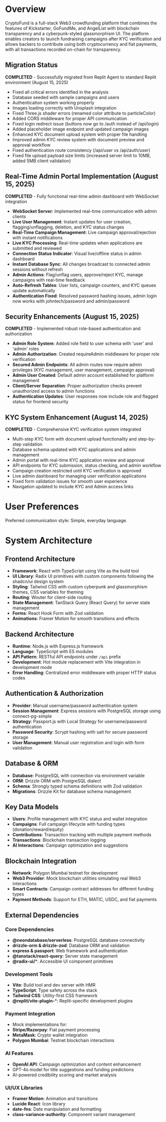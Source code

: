 # Overview

CryptoFund is a full-stack Web3 crowdfunding platform that combines the features of Kickstarter, GoFundMe, and AngelList with blockchain transparency and a cyberpunk-styled glassmorphism UI. The platform enables creators to launch fundraising campaigns after KYC verification and allows backers to contribute using both cryptocurrency and fiat payments, with all transactions recorded on-chain for transparency.

## Migration Status
**COMPLETED** - Successfully migrated from Replit Agent to standard Replit environment (August 15, 2025)
- Fixed all critical errors identified in the analysis
- Database seeded with sample campaigns and users
- Authentication system working properly
- Images loading correctly with Unsplash integration
- Fixed Three.js shader errors (renamed color attribute to particleColor)
- Added CORS middleware for proper API communication
- Fixed login redirect issue (buttons now go to /auth instead of /api/login)
- Added placeholder image endpoint and updated campaign images
- Enhanced KYC document upload system with proper file handling
- Improved admin KYC review system with document preview and approval workflow
- Fixed authentication route consistency (/api/user vs /api/auth/user)
- Fixed file upload payload size limits (increased server limit to 10MB, added 5MB client validation)

## Real-Time Admin Portal Implementation (August 15, 2025)
**COMPLETED** - Fully functional real-time admin dashboard with WebSocket integration
- **WebSocket Server**: Implemented real-time communication with admin clients
- **Live User Management**: Instant updates for user creation, flagging/unflagging, deletion, and KYC status changes
- **Real-Time Campaign Management**: Live campaign approval/rejection with instant notifications
- **Live KYC Processing**: Real-time updates when applications are submitted and reviewed
- **Connection Status Indicator**: Visual live/offline status in admin dashboard
- **Instant Database Sync**: All changes broadcast to connected admin sessions without refresh
- **Admin Actions**: Flag/unflag users, approve/reject KYC, manage campaigns with real-time feedback
- **Auto-Refresh Tables**: User lists, campaign counters, and KYC queues update automatically
- **Authentication Fixed**: Resolved password hashing issues, admin login now works with johntech/password and admin/password

## Security Enhancements (August 15, 2025)
**COMPLETED** - Implemented robust role-based authentication and authorization
- **Admin Role System**: Added role field to user schema with 'user' and 'admin' roles
- **Admin Authorization**: Created requireAdmin middleware for proper role verification
- **Secured Admin Endpoints**: All admin routes now require admin privileges (KYC management, user management, campaign approval)
- **Admin User Created**: Default admin account established for platform management
- **Client/Server Separation**: Proper authorization checks prevent unauthorized access to admin functions
- **Authentication Updates**: User responses now include role and flagged status for frontend security

## KYC System Enhancement (August 14, 2025)
**COMPLETED** - Comprehensive KYC verification system integrated
- Multi-step KYC form with document upload functionality and step-by-step validation
- Database schema updated with KYC applications and admin management
- Admin portal with real-time KYC application review and approval
- API endpoints for KYC submission, status checking, and admin workflow
- Campaign creation restricted until KYC verification is approved
- Live admin dashboard for managing user verification applications
- Fixed form validation issues for smooth user experience
- Navigation updated to include KYC and Admin access links

# User Preferences

Preferred communication style: Simple, everyday language.

# System Architecture

## Frontend Architecture
- **Framework**: React with TypeScript using Vite as the build tool
- **UI Library**: Radix UI primitives with custom components following the shadcn/ui design system
- **Styling**: Tailwind CSS with custom cyberpunk and glassmorphism themes, CSS variables for theming
- **Routing**: Wouter for client-side routing
- **State Management**: TanStack Query (React Query) for server state management
- **Forms**: React Hook Form with Zod validation
- **Animations**: Framer Motion for smooth transitions and effects

## Backend Architecture
- **Runtime**: Node.js with Express.js framework
- **Language**: TypeScript with ES modules
- **API Pattern**: RESTful API endpoints under `/api` prefix
- **Development**: Hot module replacement with Vite integration in development mode
- **Error Handling**: Centralized error middleware with proper HTTP status codes

## Authentication & Authorization
- **Provider**: Manual username/password authentication system
- **Session Management**: Express sessions with PostgreSQL storage using connect-pg-simple
- **Strategy**: Passport.js with Local Strategy for username/password authentication
- **Password Security**: Scrypt hashing with salt for secure password storage
- **User Management**: Manual user registration and login with form validation

## Database & ORM
- **Database**: PostgreSQL with connection via environment variable
- **ORM**: Drizzle ORM with PostgreSQL dialect
- **Schema**: Strongly typed schema definitions with Zod validation
- **Migrations**: Drizzle Kit for database schema management

## Key Data Models
- **Users**: Profile management with KYC status and wallet integration
- **Campaigns**: Full campaign lifecycle with funding types (donation/reward/equity)
- **Contributions**: Transaction tracking with multiple payment methods
- **Transactions**: Blockchain transaction logging
- **AI Interactions**: Campaign optimization and suggestions

## Blockchain Integration
- **Network**: Polygon Mumbai testnet for development
- **Web3 Provider**: Mock blockchain utilities simulating real Web3 interactions
- **Smart Contracts**: Campaign contract addresses for different funding types
- **Payment Methods**: Support for ETH, MATIC, USDC, and fiat payments

## External Dependencies

### Core Dependencies
- **@neondatabase/serverless**: PostgreSQL database connectivity
- **drizzle-orm & drizzle-zod**: Database ORM and validation
- **express & passport**: Web framework and authentication
- **@tanstack/react-query**: Server state management
- **@radix-ui/***: Accessible UI component primitives

### Development Tools
- **Vite**: Build tool and dev server with HMR
- **TypeScript**: Type safety across the stack
- **Tailwind CSS**: Utility-first CSS framework
- **@replit/vite-plugin-***: Replit-specific development plugins

### Payment Integration
- Mock implementations for:
- **Stripe/Razorpay**: Fiat payment processing
- **MetaMask**: Crypto wallet integration
- **Polygon Mumbai**: Testnet blockchain interactions

### AI Features
- **OpenAI API**: Campaign optimization and content enhancement
- GPT-4o model for title suggestions and funding predictions
- AI-powered credibility scoring and market analysis

### UI/UX Libraries
- **Framer Motion**: Animation and transitions
- **Lucide React**: Icon library
- **date-fns**: Date manipulation and formatting
- **class-variance-authority**: Component variant management